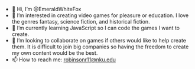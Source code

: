 - 👋 Hi, I’m @EmeraldWhiteFox
- 👀 I’m interested in creating video games for pleasure or education. I love the genres fantasy, science fiction, and historical fiction.
- 🌱 I’m currently learning JavaScript so I can code the games I want to create.
- 💞️ I’m looking to collaborate on games if others would like to help create them. It is difficult to join big companies so having the freedom to create my own content would be the best.
- 📫 How to reach me: robinsonr11@nku.edu

<!---
EmeraldWhiteFox/EmeraldWhiteFox is a ✨ special ✨ repository because its `README.md` (this file) appears on your GitHub profile.
You can click the Preview link to take a look at your changes.
--->
